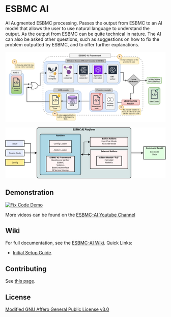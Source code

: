 # ESBMC AI

AI Augmented ESBMC processing. Passes the output from ESBMC to an AI model that allows the user to use natural language to understand the output. As the output from ESBMC can be quite technical in nature. The AI can also be asked other questions, such as suggestions on how to fix the problem outputted by ESBMC, and to offer further explanations.

![ESBMC-AI Visual Abstract](website/content/docs/images/esbmc-ai_framework.png)

![ESBMC-AI Platform](website/content/docs/images/platform_diag.png)

## Demonstration

[![Fix Code Demo](https://img.youtube.com/vi/anpRa6GpVdU/0.jpg)](https://www.youtube.com/watch?v=anpRa6GpVdU)

More videos can be found on the [ESBMC-AI Youtube Channel](https://www.youtube.com/@esbmc-ai)

## Wiki

For full documentation, see the [ESBMC-AI Wiki](esbmc.github.io/esbmc-ai). Quick Links:

* [Initial Setup Guide](esbmc.github.io/esbmc-ai/docs/initial-setup/).

## Contributing

See [this page](esbmc.github.io/esbmc-ai/contributing).

## License

[Modified GNU Affero General Public License v3.0](https://github.com/Yiannis128/esbmc-ai/blob/master/LICENSE)
